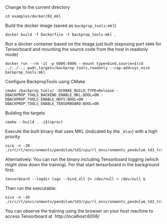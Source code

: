 Change to the current directory
```
cd examples/docker/02_mkl
```
Build the docker image (saved as `backprop_tools:mkl`)
```
docker build -f Dockerfile -t backprop_tools:mkl .
```
Run a docker container based on the image just built (exposing port `6006` for Tensorboard and mounting the source code from the host in readonly mode)
```
docker run --rm -it -p 6006:6006 --mount type=bind,source=$(cd ../../..; pwd),target=/backprop_tools,readonly --cap-add=sys_nice backprop_tools:mkl
```
Configure BackpropTools using CMake
```
cmake /backprop_tools/ -DCMAKE_BUILD_TYPE=Release -DBACKPROP_TOOLS_BACKEND_ENABLE_MKL:BOOL=ON -DBACKPROP_TOOLS_ENABLE_HDF5:BOOL=ON -DBACKPROP_TOOLS_ENABLE_TENSORBOARD:BOOL=ON
```
Building the targets
```
cmake --build . -j$(nproc)
```
Execute the built binary that uses MKL (indicated by the `_blas`) with a high priority
```
nice -n -20 ./src/rl/environments/pendulum/td3/cpu/rl_environments_pendulum_td3_training_blas
```
Alternatively: You can run the binary including Tensorboard logging (which might slow down the training). For that start tensorboard in the background first:
```
tensorboard --logdir logs --bind_all 2> /dev/null > /dev/null &
```
Then run the executable:
```
nice -n -20 ./src/rl/environments/pendulum/td3/cpu/rl_environments_pendulum_td3_training_blas_tensorboard
```
You can observe the training using the browser on your host machine to access Tensorboard at `http://localhost:6006/
